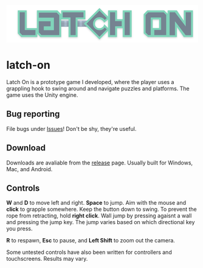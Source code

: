 ![Latch-On](https://raw.githubusercontent.com/NotWoods/latch-on/master/Assets/Static%20Assets/Sprites/UI/Logo.png)

# latch-on

Latch On is a prototype game I developed, where the player
uses a grappling hook to swing around and navigate puzzles and platforms.
The game uses the Unity engine.

## Bug reporting
File bugs under [Issues](https://github.com/NotWoods/latch-on/issues)! Don't be shy, they're useful.

## Download
Downloads are avaliable from the
[release](https://github.com/NotWoods/latch-on/releases) page. Usually built for
Windows, Mac, and Android.

## Controls
**W** and **D** to move left and right.
**Space** to jump.
Aim with the mouse and **click** to grapple somewhere.
Keep the button down to swing.
To prevent the rope from retracting, hold **right click**.
Wall jump by pressing agaisnt a wall and pressing the jump key.
The jump varies based on which directional key you press.

**R** to respawn, **Esc** to pause, and **Left Shift** to zoom out the camera.

Some untested controls have also been written for controllers and touchscreens. Results may vary.
